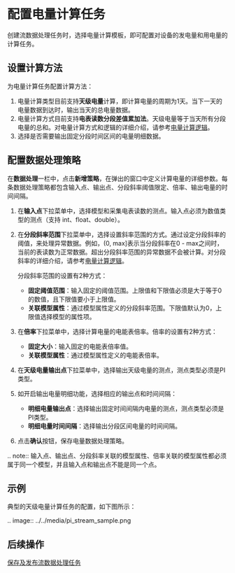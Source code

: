 # 配置电量计算任务

创建流数据处理任务时，选择电量计算模板，即可配置对设备的发电量和用电量的计算任务。

## 设置计算方法

为电量计算任务配置计算方法：

1. 电量计算类型目前支持**天级电量**计算，即计算电量的周期为1天。当下一天的电量数据到达时，输出当天的总电量数据。       
2.  电量计算方式目前支持**电表读数分段差值累加法**。天级电量等于当天所有分段电量的总和。对电量计算方式和逻辑的详细介绍，请参考[电量计算逻辑](../../reference/power_calculation_logic.html)。
3. 选择是否需要输出固定分段时间区间的电量明细数据。

## 配置数据处理策略

在**数据处理**一栏中，点击**新增策略**，在弹出的窗口中定义计算电量的详细参数。每条数据处理策略都包含输入点、输出点、分段斜率阈值限定、倍率、输出电量的时间间隔。

1. 在**输入点**下拉菜单中，选择模型和采集电表读数的测点。输入点必须为数值类型的测点（支持 int、float、double）。

2. 在**分段斜率范围**下拉菜单中，选择设置斜率范围的方式。通过设定分段斜率的阈值，来处理异常数据。例如，(0, max]表示当分段斜率在0 - max之间时，当前的表读数为正常数据。超出分段斜率范围的异常数据不会被计算。对分段斜率的详细介绍，请参考[电量计算逻辑](../../reference/power_calculation_logic.html)。

   分段斜率范围的设置有2种方式：

   - **固定阈值范围**：输入固定的阈值范围。上限值和下限值必须是大于等于0的数值，且下限值要小于上限值。
   - **关联模型属性**：通过模型属性定义的分段斜率范围。下限值默认为0，上限值选择模型的属性项。

3. 在**倍率**下拉菜单中，选择计算电量的电能表倍率。倍率的设置有2种方式：

   - **固定大小**：输入固定的电能表倍率值。
   - **关联模型属性**：通过模型属性定义的电能表倍率。

4. 在**天级电量输出点**下拉菜单中，选择输出天级电量的测点，测点类型必须是PI类型。

5. 如开启输出电量明细功能，选择相应的输出点和时间间隔：

   - **明细电量输出点**：选择输出固定时间间隔内电量的测点，测点类型必须是PI类型。
   - **明细电量时间间隔**：选择输出分段区间电量的时间间隔。

6. 点击**确认**按钮，保存电量数据处理策略。

.. note:: 输入点、输出点、分段斜率关联的模型属性、倍率关联的模型属性都必须属于同一个模型，并且输入点和输出点不能是同一个点。

## 示例

典型的天级电量计算任务的配置，如下图所示：

.. image:: ../../media/pi_stream_sample.png

## 后续操作

[保存及发布流数据处理任务](publishing_job)